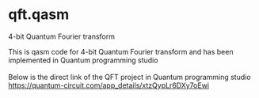 # qft.qasm
4-bit Quantum Fourier transform

This is qasm code for 4-bit Quantum Fourier transform and has been implemented in Quantum programming studio<br /><br />
Below is the direct link of the QFT project in Quantum programming studio<br />
https://quantum-circuit.com/app_details/xtzQypLr6DXy7oEwi
